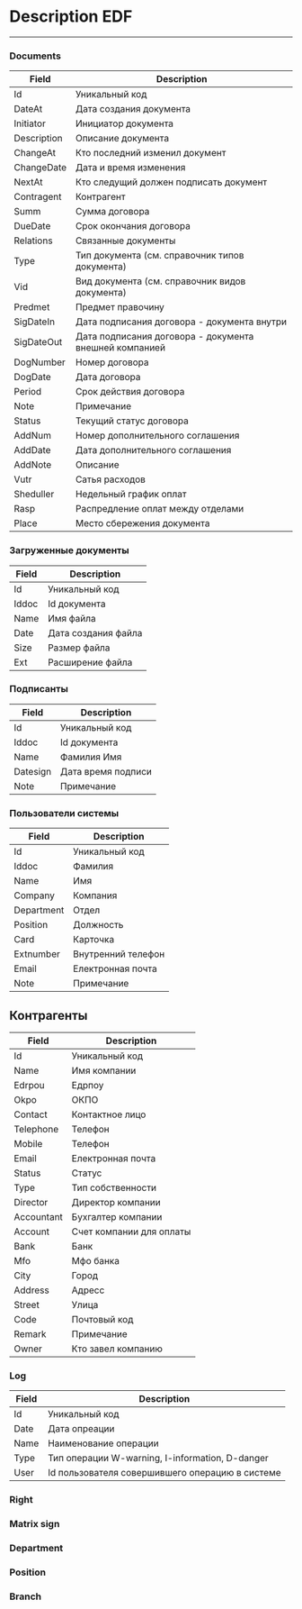 # Description EDF
---

### Documents
|Field|Description|
|----|----------|
|Id|Уникальный код|
|DateAt|Дата создания документа|
|Initiator|Инициатор документа|
|Description|Описание документа|
|ChangeAt|Кто последний изменил документ|
|ChangeDate|Дата и время изменения|
|NextAt|Кто следущий должен подписать документ|
|Contragent|Контрагент|
|Summ|Сумма договора|
|DueDate|Срок окончания договора|
|Relations|Связанные документы|
|Type|Тип документа (см. справочник типов документа)|
|Vid|Вид документа (см. справочник видов документа)|
|Predmet|Предмет правочину|
|SigDateIn|Дата подписания договора - документа внутри|
|SigDateOut|Дата подписания договора - документа внешней компанией|
|DogNumber|Номер договора |
|DogDate|Дата договора |
|Period|Срок действия договора |
|Note|Примечание |
|Status|Текущий статус договора|
|AddNum|Номер дополнительного соглашения |
|AddDate|Дата дополнительного соглашения |
|AddNote|Описание |
|Vutr|Сатья расходов |
|Sheduller| Недельный график оплат|
|Rasp|Распредление оплат между отделами |
|Place|Место сбережения документа|


### Загруженные документы
|Field|Description|
|----|----------|
|Id|Уникальный код|
|Iddoc|Id документа|
|Name|Имя файла|
|Date|Дата создания файла |
|Size|Размер файла |
|Ext|Расширение файла|


### Подписанты 
|Field|Description|
|----|----------|
|Id|Уникальный код|
|Iddoc|Id документа|
|Name|Фамилия Имя|
|Datesign|Дата время подписи|
|Note|Примечание|

### Пользователи cистемы
|Field|Description|
|----|----------|
|Id|Уникальный код|
|Iddoc|Фамилия|
|Name| Имя|
|Company|Компания|
|Department|Отдел|
|Position|Должность|
|Card|Карточка|
|Extnumber|Внутренний телефон|
|Email|Електронная почта|
|Note|Примечание|


## Контрагенты
|Field|Description|
|----|----------|
|Id|Уникальный код|
|Name|Имя компании|
|Edrpou|Едрпоу|
|Okpo|ОКПО|
|Contact|Контактное лицо|
|Telephone|Телефон|
|Mobile|Телефон|
|Email|Електронная почта|
|Status|Статус|
|Type|Тип собственности|
|Director|Директор компании|
|Accountant|Бухгалтер компании|
|Account|Счет компании для оплаты|
|Bank|Банк|
|Mfo|Мфо банка|
|City|Город|
|Address|Адресс|
|Street|Улица|
|Code|Почтовый код|
|Remark|Примечание|
|Owner|Кто завел компанию|

### Log
|Field|Description|
|----|----------|
|Id|Уникальный код|
|Date|Дата опреации|
|Name|Наименование операции|
|Type|Тип операции W-warning, I-information, D-danger|
|User|Id пользователя совершившего операцию в системе|


### Right
### Matrix sign
### Department
### Position
### Branch
